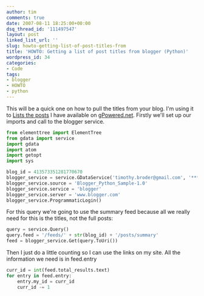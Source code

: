 ```yaml
---
author: tim
comments: true
date: 2007-08-11 18:25:00+00:00
dsq_thread_id: '111497547'
layout: post
linked_list_url: ''
slug: howto-getting-list-of-post-titles-from
title: 'HOWTO: Getting a list of post titles from blogger (Python)'
wordpress_id: 34
categories:
- Code
tags:
- blogger
- HOWTO
- python
---
```


This will be a quick one on how to pull the titles from your blog. I'm using
it to [Lists the posts](http://gpowered.net/g/postlist) I have available on
[gPowered.net](http://gpowered.net/g/). Firstly we'll set up our imports and
call to the blogger service.  


```python
from elementtree import ElementTree
from gdata import service
import gdata
import atom
import getopt
import sys

blog_id = 413573351281770670
blogger_service = service.GDataService('timothy.broder@gmail.com', '*****')
blogger_service.source = 'Blogger_Python_Sample-1.0'
blogger_service.service = 'blogger'
blogger_service.server = 'www.blogger.com'
blogger_service.ProgrammaticLogin()
```

For this query we're going to use the summary feed because all we really need
for this is the titles, not the full posts:  


```python
query = service.Query()
query.feed = '/feeds/' + str(blog_id) + '/posts/summary'
feed = blogger_service.Get(query.ToUri())
```

Then I just do a little counting so I can use the links on my site. All the
information we need is in feed.entry  


```python
curr_id = int(feed.total_results.text)
for entry in feed.entry:
    entry.my_id = curr_id
    curr_id -= 1
```


